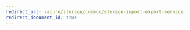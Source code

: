 ```yaml
---
redirect_url: /azure/storage/common/storage-import-export-service
redirect_document_id: true
---
```

